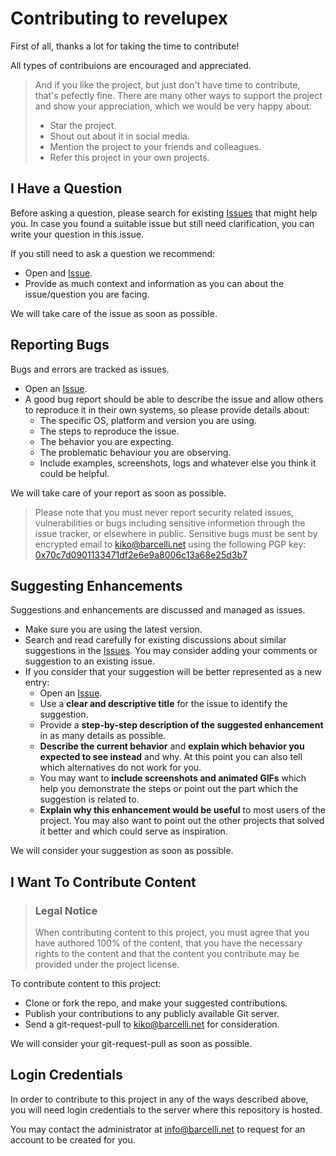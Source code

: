 # Contributing to revelupex

First of all, thanks a lot for taking the time to contribute!

All types of contribuions are encouraged and appreciated.

> And if you like the project, but just don't have time to contribute, that's pefectly fine. There are many other ways to support the project and show your appreciation, which we would be very happy about:
> 
> * Star the project.
> * Shout out about it in social media.
> * Mention the project to your friends and colleagues.
> * Refer this project in your own projects.

## I Have a Question

Before asking a question, please search for existing [Issues](https://gitea.barcelli.net/kikobar/revelupex/issues) that might help you. In case you found a suitable issue but still need clarification, you can write your question in this issue.

If you still need to ask a question we recommend:

* Open and [Issue](https://gitea.barcelli.net/kikobar/revelupex/issues/new).
* Provide as much context and information as you can about the issue/question you are facing.

We will take care of the issue as soon as possible.

## Reporting Bugs

Bugs and errors are tracked as issues.

* Open an [Issue](https://gitea.barcelli.net/kikobar/revelupex/issues/new).
* A good bug report should be able to describe the issue and allow others to reproduce it in their own systems, so please provide details about:
  * The specific OS, platform and version you are using.
  * The steps to reproduce the issue.
  * The behavior you are expecting.
  * The problematic behaviour you are observing.
  * Include examples, screenshots, logs and whatever else you think it could be helpful.

We will take care of your report as soon as possible.

> Please note that you must never report security related issues, vulnerabilities or bugs including sensitive informetion through the issue tracker, or elsewhere in public. Sensitive bugs must be sent by encrypted email to <kiko@barcelli.net> using the following PGP key: [0x70c7d0901133471df2e6e9a8006c13a68e25d3b7](https://keyserver.ubuntu.com/pks/lookup?op=get&search=0x70c7d0901133471df2e6e9a8006c13a68e25d3b7)

## Suggesting Enhancements

Suggestions and enhancements are discussed and managed as issues.

* Make sure you are using the latest version.
* Search and read carefully for existing discussions about similar suggestions in the [Issues](https://gitea.barcelli.net/kikobar/revelupex/issues). You may consider adding your comments or suggestion to an existing issue.
* If you consider that your suggestion will be better represented as a new entry:
  * Open an [Issue](https://gitea.barcelli.net/kikobar/revelupex/issues/new).
  * Use a **clear and descriptive title** for the issue to identify the suggestion.
  * Provide a **step-by-step description of the suggested enhancement** in as many details as possible.
  * **Describe the current behavior** and **explain which behavior you expected to see instead** and why. At this point you can also tell which alternatives do not work for you.
  * You may want to **include screenshots and animated GIFs** which help you demonstrate the steps or point out the part which the suggestion is related to.
  * **Explain why this enhancement would be useful** to most users of the project. You may also want to point out the other projects that solved it better and which could serve as inspiration.

We will consider your suggestion as soon as possible.

## I Want To Contribute Content

> ### Legal Notice
> 
> When contributing content to this project, you must agree that you have authored 100% of the content, that you have the necessary rights to the content and that the content you contribute may be provided under the project license.

To contribute content to this project:

* Clone or fork the repo, and make your suggested contributions.
* Publish your contributions to any publicly available Git server.
* Send a git-request-pull to <kiko@barcelli.net> for consideration.

We will consider your git-request-pull as soon as possible.

## Login Credentials

In order to contribute to this project in any of the ways described above, you will need login credentials to the server where this repository is hosted.

You may contact the administrator at <info@barcelli.net> to request for an account to be created for you.
